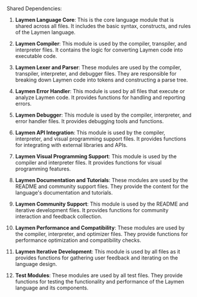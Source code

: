 Shared Dependencies:

1. **Laymen Language Core**: This is the core language module that is shared across all files. It includes the basic syntax, constructs, and rules of the Laymen language.

2. **Laymen Compiler**: This module is used by the compiler, transpiler, and interpreter files. It contains the logic for converting Laymen code into executable code.

3. **Laymen Lexer and Parser**: These modules are used by the compiler, transpiler, interpreter, and debugger files. They are responsible for breaking down Laymen code into tokens and constructing a parse tree.

4. **Laymen Error Handler**: This module is used by all files that execute or analyze Laymen code. It provides functions for handling and reporting errors.

5. **Laymen Debugger**: This module is used by the compiler, interpreter, and error handler files. It provides debugging tools and functions.

6. **Laymen API Integration**: This module is used by the compiler, interpreter, and visual programming support files. It provides functions for integrating with external libraries and APIs.

7. **Laymen Visual Programming Support**: This module is used by the compiler and interpreter files. It provides functions for visual programming features.

8. **Laymen Documentation and Tutorials**: These modules are used by the README and community support files. They provide the content for the language's documentation and tutorials.

9. **Laymen Community Support**: This module is used by the README and iterative development files. It provides functions for community interaction and feedback collection.

10. **Laymen Performance and Compatibility**: These modules are used by the compiler, interpreter, and optimizer files. They provide functions for performance optimization and compatibility checks.

11. **Laymen Iterative Development**: This module is used by all files as it provides functions for gathering user feedback and iterating on the language design.

12. **Test Modules**: These modules are used by all test files. They provide functions for testing the functionality and performance of the Laymen language and its components.